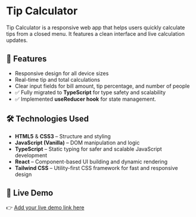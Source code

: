 # Tip Calculator

Tip Calculator is a responsive web app that helps users quickly calculate tips from a closed menu. It features a clean interface and live calculation updates.

## 🚀 Features

- Responsive design for all device sizes
- Real-time tip and total calculations
- Clear input fields for bill amount, tip percentage, and number of people
- ✅ Fully migrated to **TypeScript** for type safety and scalability
- ✅ Implemented **useReducer hook** for state management.

## 🛠️ Technologies Used

- **HTML5** & **CSS3** – Structure and styling
- **JavaScript (Vanilla)** – DOM manipulation and logic
- **TypeScript** – Static typing for safer and scalable JavaScript development
- **React** – Component-based UI building and dynamic rendering
- **Tailwind CSS** – Utility-first CSS framework for fast and responsive design

## 🔗 Live Demo

👉 [Add your live demo link here](https://calculadora-propinas-2497.netlify.app/)
